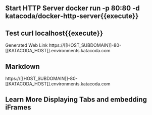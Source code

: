 ## Start HTTP Server docker run -p 80:80 -d katacoda/docker-http-server{{execute}}

## Test curl localhost{{execute}}

Generated Web Link
https://[[HOST_SUBDOMAIN]]-80-[[KATACODA_HOST]].environments.katacoda.com

## Markdown

https://[[HOST_SUBDOMAIN]]-80-[[KATACODA_HOST]].environments.katacoda.com
## Learn More Displaying Tabs and embedding iFrames
